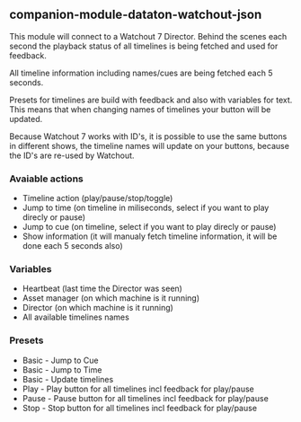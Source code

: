 ## companion-module-dataton-watchout-json

This module will connect to a Watchout 7 Director. Behind the scenes each second the playback status of all timelines is being fetched and used for feedback.

All timeline information including names/cues are being fetched each 5 seconds. 

Presets for timelines are build with feedback and also with variables for text. This means that when changing names of timelines your button will be updated.

Because Watchout 7 works with ID's, it is possible to use the same buttons in different shows, the timeline names will update on your buttons, because the ID's are re-used by Watchout.

### Avaiable actions
* Timeline action (play/pause/stop/toggle)
* Jump to time (on timeline in miliseconds, select if you want to play direcly or pause)
* Jump to cue (on timeline, select if you want to play direcly or pause)
* Show information (it will manualy fetch timeline information, it will be done each 5 seconds also)

### Variables
* Heartbeat (last time the Director was seen)
* Asset manager (on which machine is it running)
* Director (on which machine is it running)
* All available timelines names

### Presets
* Basic - Jump to Cue
* Basic - Jump to Time
* Basic - Update timelines
* Play - Play button for all timelines incl feedback for play/pause
* Pause - Pause button for all timelines incl feedback for play/pause
* Stop - Stop button for all timelines incl feedback for play/pause

